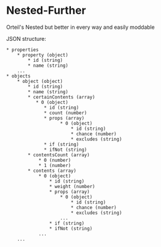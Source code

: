 # Nested-Further
Orteil's Nested but better in every way and easily moddable

JSON structure:

    * properties
        * property (object)
            * id (string)
            * name (string)
        ...
    * objects
        * object (object)
            * id (string)
            * name (string)
            * certainContents (array)
               * 0 (object)
                  * id (string)
                  * count (number)
                  * props (array)
                        * 0 (object)
                            * id (string)
                            * chance (number)
                            * excludes (string)
                  * if (string)
                  * ifNot (string)
            * contentsCount (array)
                * 0 (number)
                * 1 (number)
            * contents (array)
                * 0 (object)
                    * id (string)
                    * weight (number)
                    * props (array)
                        * 0 (object)
                            * id (string)
                            * chance (number)
                            * excludes (string)
                        ...
                    * if (string)
                    * ifNot (string)
                ...
        ...
